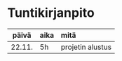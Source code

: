 # Tuntikirjanpito

| päivä | aika | mitä |
| :----:|:-----| :-----|
| 22.11. | 5h    | projetin alustus |
